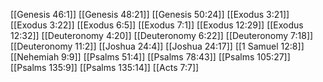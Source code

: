 [[Genesis 46:1]]
[[Genesis 48:21]]
[[Genesis 50:24]]
[[Exodus 3:21]]
[[Exodus 3:22]]
[[Exodus 6:5]]
[[Exodus 7:1]]
[[Exodus 12:29]]
[[Exodus 12:32]]
[[Deuteronomy 4:20]]
[[Deuteronomy 6:22]]
[[Deuteronomy 7:18]]
[[Deuteronomy 11:2]]
[[Joshua 24:4]]
[[Joshua 24:17]]
[[1 Samuel 12:8]]
[[Nehemiah 9:9]]
[[Psalms 51:4]]
[[Psalms 78:43]]
[[Psalms 105:27]]
[[Psalms 135:9]]
[[Psalms 135:14]]
[[Acts 7:7]]
